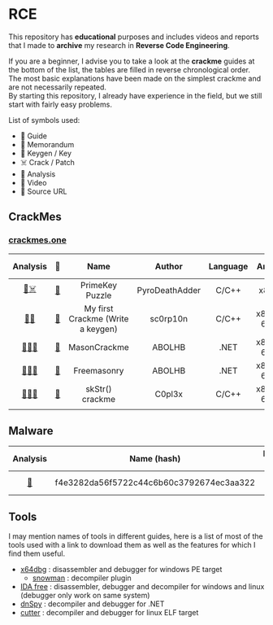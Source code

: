 # RCE
This repository has **educational** purposes and includes videos and reports that I made to **archive** my research in **Reverse Code Engineering**.

If you are a beginner, I advise you to take a look at the **crackme** guides at the bottom of the list, the tables are filled in reverse chronological order.
The most basic explanations have been made on the simplest crackme and are not necessarily repeated.  
By starting this repository, I already have experience in the field, but we still start with fairly easy problems.

List of symbols used:
* 📜 Guide
* 📝 Memorandum
* 🔑 Keygen / Key
* ☠️ Crack / Patch
* 🧪 Analysis
* 🎥 Video
* 🔗 Source URL

## CrackMes

### [crackmes.one](https://crackmes.one/)

| Analysis | 🧲 | Name | Author | Language | Arch | Difficulty | Platform | Crackme Date |
|:---:|:---:|:----:|:------:|:--------:|:----:|:----------:|:--------:|:----:|
|[📜☠️](crackme/6522ff948b6aa566ae723692.md)|[🔗](https://crackmes.one/crackme/6522ff948b6aa566ae723692)| PrimeKey Puzzle | PyroDeathAdder | C/C++ | x86 | 3.0 | Unix/linux | 10/08/2023 |
|[📜🔑](crackme/651db8f78b6aa566ae7234ec.md)|[🔗](https://crackmes.one/crackme/651db8f78b6aa566ae7234ec)| My first Crackme (Write a keygen) | sc0rp10n | C/C++ | x86-64 | 2.0 | Unix/linux | 10/04/2023 |
|[📜🔑](crackme/6522cc2f8b6aa566ae72366c.md)[🎥](https://www.youtube.com/watch?v=k9nHvJ5AZ7g)|[🔗](https://crackmes.one/crackme/6522cc2f8b6aa566ae72366c)| MasonCrackme | ABOLHB | .NET | x86-64 | 4.0 | Windows | 10/08/2023 |
|[📜🔑](crackme/64fb27f4d931496abf909849.md)[🎥](https://www.youtube.com/watch?v=6LuIlvtA9Z4)|[🔗](https://crackmes.one/crackme/64fb27f4d931496abf909849)| Freemasonry | ABOLHB | .NET | x86-64 | 2.0 | Windows | 09/08/2023 |
|[📝🔑](crackme/64e22875d931496abf908fdb.md)[🎥](https://www.youtube.com/watch?v=OIdSNTQ8ELI)|[🔗](https://crackmes.one/crackme/64e22875d931496abf908fdb)| skStr() crackme | C0pl3x | C/C++ | x86-64 | 2.0 | Windows | 08/20/2023|
| | | | | | | | | |

## Malware

| Analysis | Name (hash) | Language / Arch | Date |
|:--------:|:----:|:---------------:|:----:|
|[🧪](malware/f4e3282da56f5722c44c6b60c3792674ec3aa322.md)| f4e3282da56f5722c44c6b60c3792674ec3aa322 | Windows .NET | 2014 |



## Tools
I may mention names of tools in different guides, here is a list of most of the tools used with a link to download them as well as the features for which I find them useful.

* [x64dbg](https://x64dbg.com/) : disassembler and debugger for windows PE target
  * [snowman](https://github.com/x64dbg/snowman) : decompiler plugin
* [IDA free](https://hex-rays.com/ida-free/) : disassembler, debugger and decompiler for windows and linux (debugger only work on same system)
* [dnSpy](https://github.com/dnSpy/dnSpy) : decompiler and debugger for .NET
* [cutter](https://cutter.re/) : decompiler and debugger for linux ELF target
